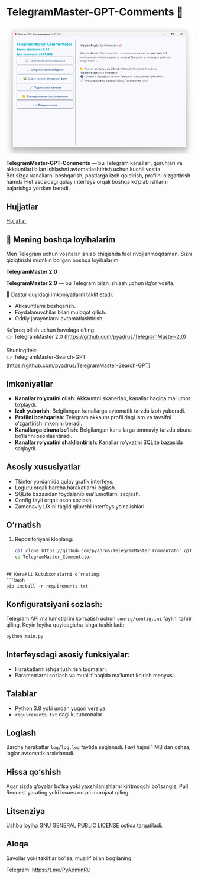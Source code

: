 # TelegramMaster-GPT-Comments 🚀

![alt text](doc/images/TelegramMaster_Commentator.png "TelegramMaster_Commentator")

**TelegramMaster-GPT-Comments** — bu Telegram kanallari, guruhlari va akkauntlari bilan ishlashni avtomatlashtirish
uchun kuchli vosita.  
Bot sizga kanallarni boshqarish, postlarga izoh qoldirish, profilni o‘zgartirish hamda Flet asosidagi qulay interfeys
orqali boshqa ko‘plab ishlarni bajarishga yordam beradi.

## Hujjatlar

[Hujjatlar](doc/doc.md)

## 🌟 Mening boshqa loyihalarim

Men Telegram uchun vositalar ishlab chiqishda faol rivojlanmoqdaman. Sizni qiziqtirishi mumkin bo‘lgan boshqa
loyihalarim:

**TelegramMaster 2.0**

**TelegramMaster 2.0** — bu Telegram bilan ishlash uchun ilg‘or vosita.

📨 Dastur quyidagi imkoniyatlarni taklif etadi:

* Akkauntlarni boshqarish.
* Foydalanuvchilar bilan muloqot qilish.
* Oddiy jarayonlarni avtomatlashtirish.

Ko‘proq bilish uchun havolaga o‘ting:  
👉 TelegramMaster 2.0 (https://github.com/pyadrus/TelegramMaster-2.0)

Shuningdek:  
👉 TelegramMaster-Search-GPT (https://github.com/pyadrus/TelegramMaster-Search-GPT)

## Imkoniyatlar

- **Kanallar ro‘yxatini olish**: Akkauntni skanerlab, kanallar haqida ma’lumot to‘playdi.
- **Izoh yuborish**: Belgilangan kanallarga avtomatik tarzda izoh yuboradi.
- **Profilni boshqarish**: Telegram akkaunt profilidagi ism va tavsifni o‘zgartirish imkonini beradi.
- **Kanallarga obuna bo‘lish**: Belgilangan kanallarga ommaviy tarzda obuna bo‘lishni osonlashtiradi.
- **Kanallar ro‘yxatini shakllantirish**: Kanallar ro‘yxatini SQLite bazasida saqlaydi.

## Asosiy xususiyatlar

- Tkinter yordamida qulay grafik interfeys.
- Loguru orqali barcha harakatlarni loglash.
- SQLite bazasidan foydalanib ma’lumotlarni saqlash.
- Config fayli orqali oson sozlash.
- Zamonaviy UX ni taqlid qiluvchi interfeys yo‘nalishlari.

## O‘rnatish

1. Repozitoriyani klonlang:
   ```bash
   git clone https://github.com/pyadrus/TelegramMaster_Commentator.git
   cd TelegramMaster_Commentator

```

## Kerakli kutubxonalarni o‘rnating:
```bash
pip install -r requirements.txt
```

## Konfiguratsiyani sozlash:

Telegram API ma’lumotlarini ko‘rsatish uchun `config/config.ini` faylini tahrir qiling.
Keyin loyiha quyidagicha ishga tushiriladi:

```bash
python main.py
```

## Interfeysdagi asosiy funksiyalar:

- Harakatlarni ishga tushirish tugmalari.
- Parametrlarni sozlash va muallif haqida ma’lumot ko‘rish menyusi.

## Talablar

- Python 3.8 yoki undan yuqori versiya.
- `requirements.txt` dagi kutubxonalar.

## Loglash

Barcha harakatlar `log/log.log` faylida saqlanadi. Fayl hajmi 1 MB dan oshsa, loglar avtomatik arxivlanadi.

## Hissa qo‘shish

Agar sizda g‘oyalar bo‘lsa yoki yaxshilanishlarni kiritmoqchi bo‘lsangiz, Pull Request yarating yoki Issues orqali
murojaat qiling.

## Litsenziya

Ushbu loyiha GNU GENERAL PUBLIC LICENSE ostida tarqatiladi.

## Aloqa

Savollar yoki takliflar bo‘lsa, muallif bilan bog‘laning:

Telegram: https://t.me/PyAdminRU
